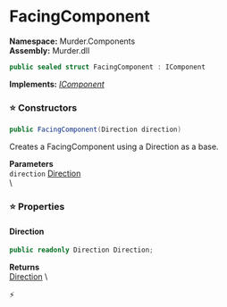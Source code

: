 # FacingComponent

**Namespace:** Murder.Components \
**Assembly:** Murder.dll

```csharp
public sealed struct FacingComponent : IComponent
```

**Implements:** _[IComponent](../../Bang/Components/IComponent.html)_

### ⭐ Constructors
```csharp
public FacingComponent(Direction direction)
```

Creates a FacingComponent using a Direction as a base.

**Parameters** \
`direction` [Direction](../../Murder/Helpers/Direction.html) \
\

### ⭐ Properties
#### Direction
```csharp
public readonly Direction Direction;
```

**Returns** \
[Direction](../../Murder/Helpers/Direction.html) \


⚡